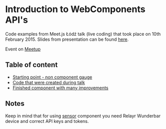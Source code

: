 # Introduction to WebComponents API's

Code examples from Meet.js Łódź talk (live coding) that took place on 10th February 2015. Slides from presentation can be found [here](../blob/master/presentation.pdf).

Event on [Meetup](http://www.meetup.com/meet-js-lodz/events/220109932/)

## Table of content
 * [Starting point - non component gauge](../blob/master/gauge-starting.html)
 * [Code that were created during talk](../blob/master/gauge-live.html)
 * [Finished component with many improvements](../blob/master/gauge-finished.html)
 
## Notes

Keep in mind that for using [sensor](../blob/master/sensor/sensor.html) component you need Relayr Wunderbar device and correct API keys and tokens.

